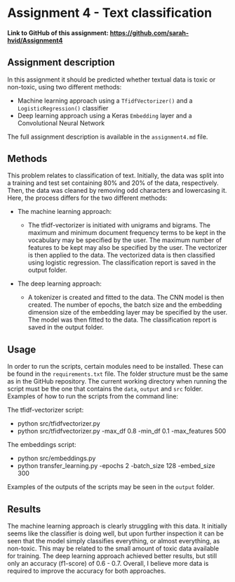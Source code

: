 # Assignment 4 - Text classification
 
#### Link to GitHub of this assignment: https://github.com/sarah-hvid/Assignment4
 
## Assignment description
In this assignment it should be predicted whether textual data is toxic or non-toxic, using two different methods:
- Machine learning approach using a ```TfidfVectorizer()``` and a ```LogisticRegression()``` classifier
- Deep learning approach using a Keras ```Embedding``` layer and a Convolutional Neural Network

The full assignment description is available in the ```assignment4.md``` file.

## Methods
This problem relates to classification of text. Initially, the data was split into a training and test set containing 80% and 20% of the data, respectively. Then, the data was cleaned by removing odd characters and lowercasing it. Here, the process differs for the two different methods:

- The machine learning approach:
  - The tfidf-vectorizer is initiated with unigrams and bigrams. The maximum and minimum document frequency terms to be kept in the vocabulary may be specified by the user. The maximum number of features to be kept may also be specified by the user. The vectorizer is then applied to the data. The vectorized data is then classified using logistic regression. The classification report is saved in the output folder. 
  
- The deep learning approach:
  - A tokenizer is created and fitted to the data. The CNN model is then created. The number of epochs, the batch size and the embedding dimension size of the embedding layer may be specified by the user. The model was then fitted to the data. The classification report is saved in the output folder. 

## Usage
In order to run the scripts, certain modules need to be installed. These can be found in the ```requirements.txt``` file. The folder structure must be the same as in the GitHub repository. The current working directory when running the script must be the one that contains the ```data```, ```output``` and ```src``` folder. Examples of how to run the scripts from the command line: 

The tfidf-vectorizer script:
- python src/tfidfvectorizer.py
- python src/tfidfvectorizer.py -max_df 0.8 -min_df 0.1 -max_features 500

The embeddings script:
- python src/embeddings.py
- python transfer_learning.py -epochs 2 -batch_size 128 -embed_size 300
  
Examples of the outputs of the scripts may be seen in the ```output``` folder. 

## Results
The machine learning approach is clearly struggling with this data. It initially seems like the classifier is doing well, but upon further inspection it can be seen that the model simply classifies everything, or almost everything, as non-toxic. This may be related to the small amount of toxic data available for training. The deep learning approach achieved better results, but still only an accuracy (f1-score) of 0.6 - 0.7. Overall, I believe more data is required to improve the accuracy for both approaches. 
